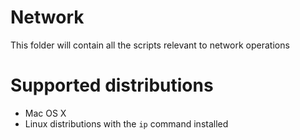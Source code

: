# Network

This folder will contain all the scripts relevant to network operations

# Supported distributions

* Mac OS X
* Linux distributions with the `ip` command installed

